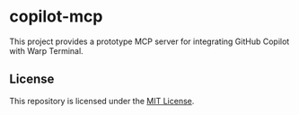 # copilot-mcp

This project provides a prototype MCP server for integrating GitHub Copilot with Warp Terminal.

## License

This repository is licensed under the [MIT License](LICENSE).
